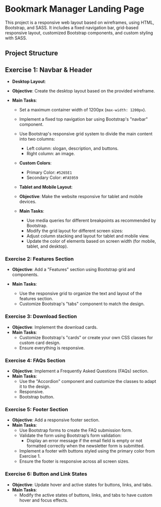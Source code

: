 # Bookmark Manager Landing Page

This project is a responsive web layout based on wireframes, using HTML, Bootstrap, and SASS. It includes a fixed navigation bar, grid-based responsive layout, customized Bootstrap components, and custom styling with SASS.

## Project Structure

## Exercise 1: Navbar & Header

- **Desktop Layout**:

- **Objective**: Create the desktop layout based on the provided wireframe.
- **Main Tasks**:

  - Set a maximum container width of 1200px (`max-width: 1200px`).
  - Implement a fixed top navigation bar using Bootstrap's "navbar" component.
  - Use Bootstrap's responsive grid system to divide the main content into two columns:
    - Left column: slogan, description, and buttons.
    - Right column: an image.
  - **Custom Colors**:

    - Primary Color: `#5265E1`
    - Secondary Color: `#FA5959`

  - **Tablet and Mobile Layout**:

  - **Objective**: Make the website responsive for tablet and mobile devices.
  - **Main Tasks**:
    - Use media queries for different breakpoints as recommended by Bootstrap.
    - Modify the grid layout for different screen sizes:
    - Adjust column stacking and layout for tablet and mobile view.
    - Update the color of elements based on screen width (for mobile, tablet, and desktop).

### Exercise 2: Features Section

- **Objective**: Add a "Features" section using Bootstrap grid and components.
- **Main Tasks**:

  - Use the responsive grid to organize the text and layout of the features section.
  - Customize Bootstrap's "tabs" component to match the design.

### Exercise 3: Download Section

- **Objective**: Implement the download cards.
- **Main Tasks**:
  - Customize Bootstrap's "cards" or create your own CSS classes for custom card design.
  - Ensure everything is responsive.

### Exercise 4: FAQs Section

- **Objective**: Implement a Frequently Asked Questions (FAQs) section.
- **Main Tasks**:
  - Use the "Accordion" component and customize the classes to adapt it to the design.
  - Responsive.
  - Bootstrap button.

### Exercise 5: Footer Section

- **Objective**: Add a responsive footer section.
- **Main Tasks**:
  - Use Bootstrap forms to create the FAQ submission form.
  - Validate the form using Bootstrap’s form validation:
    - Display an error message if the email field is empty or not formatted correctly when the newsletter form is submitted.
  - Implement a footer with buttons styled using the primary color from Exercise 1.
  - Ensure the footer is responsive across all screen sizes.

### Exercise 6: Button and Link States

- **Objective**: Update hover and active states for buttons, links, and tabs.
- **Main Tasks**:
  - Modify the active states of buttons, links, and tabs to have custom hover and focus effects.
